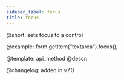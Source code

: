 ```yaml
---
sidebar_label: focus
title: focus
---          
```


@short: sets focus to a control





@example:
form.getItem("textarea").focus();


@template: api_method
@descr:

@changelog: added in v7.0
